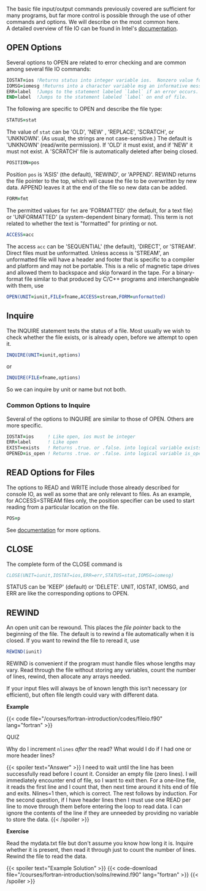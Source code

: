 The basic file input/output commands previously covered are sufficient for many programs, but far more control is possible through the use of other commands and options.  We will describe on the most common here.  
A detailed overview of file IO can be found in Intel's [documentation](https://software.intel.com/content/www/us/en/develop/documentation/fortran-compiler-oneapi-dev-guide-and-reference/top/language-reference/file-operation-i-o-statements.html).

## OPEN Options

Several options to OPEN are related to error checking and are common among several file IO commands:
```fortran
IOSTAT=ios !Returns status into integer variable ios.  Nonzero value for failure.
IOMSG=iomesg !Returns into a character variable msg an informative message on error
ERR=label  !Jumps to the statement labeled `label` if an error occurs.
END=label  !Jumps to the statement labeled `label` on end of file.
```
The following are specific to OPEN and describe the file type:
```fortran
STATUS=stat
```
The value of `stat` can be 'OLD', 'NEW' , 'REPLACE', 'SCRATCH', or  'UNKNOWN'.  (As usual, the strings are not case-sensitive.)  The default is 'UNKNOWN' (read/write permission).  If 'OLD' it must exist, and if 'NEW' it must not exist.  A 'SCRATCH' file is automatically deleted after being closed.
```fortran
POSITION=pos
```
Position `pos` is 'ASIS' (the default), 'REWIND', or 'APPEND'.  REWIND returns the file pointer to the top, which will cause the file to be overwritten by new data.  APPEND leaves it at the end of the file so new data can be added.

```fortran
FORM=fmt
```
The permitted values for `fmt` are 'FORMATTED' (the default, for a text file) or 'UNFORMATTED' (a system-dependent binary format). This term is not related to whether the text is "formatted" for printing or not.
```fortran
ACCESS=acc
```
The access `acc` can be 'SEQUENTIAL' (the default), 'DIRECT', or 'STREAM'. Direct files must be unformatted.
Unless access is 'STREAM', an unformatted file will have a header and footer that is specific to a compiler and platform and may not be portable.  This is a relic of magnetic tape drives and allowed them to backspace and skip forward in the tape.  For a binary-format file similar to that produced by C/C++ programs and interchangeable with them, use
```fortran
OPEN(UNIT=iunit,FILE=fname,ACCESS=stream,FORM=unformatted)
```

## Inquire

The INQUIRE statement tests the status of a file.  Most usually we wish to check whether the file exists, or is already open, before we attempt to open it.
```fortran
INQUIRE(UNIT=iunit,options)
```
or
```fortran
INQUIRE(FILE=fname,options)
```
So we can inquire by unit or name but not both.

### Common Options to Inquire

Several of the options to INQUIRE are similar to those of OPEN.  Others are more specific.

```fortran
IOSTAT=ios     ! Like open, ios must be integer
ERR=label      ! Like open
EXIST=exists   ! Returns .true. or .false. into logical variable exists
OPENED=is_open ! Returns .true. or .false. into logical variable is_open
```

## READ Options for Files

The options to READ and WRITE include those already described for console IO, as well as some that are only relevant to files.  As an example, for ACCESS=STREAM files only, the position specifier can be used to start reading from a particular location on the file.
```fortran
POS=p
```
See [documentation](https://software.intel.com/content/www/us/en/develop/documentation/fortran-compiler-oneapi-dev-guide-and-reference/top/language-reference/a-to-z-reference/q-to-r/read-statement.html#read-statement) for more options.

## CLOSE

The complete form of the CLOSE command is
```fortran
CLOSE(UNIT=iunit,IOSTAT=ios,ERR=err,STATUS=stat,IOMSG=iomesg)
```
STATUS can be 'KEEP' (default) or 'DELETE'.  UNIT, IOSTAT, IOMSG, and ERR are like the corresponding options to OPEN.

## REWIND

An open unit can be rewound.  This places the _file pointer_ back to the beginning of the file.
The default is to rewind a file automatically when it is closed.
If you want to rewind the file to reread it, use
```fortran
REWIND(iunit)
```
REWIND is convenient if the program must handle files whose lengths may vary.  Read through the file without storing any variables, count the number of lines, rewind, then allocate any arrays needed.

If your input files will always be of known length this isn’t necessary (or efficient), but often file length could vary with different data.

**Example**

{{< code file="/courses/fortran-introduction/codes/fileio.f90" lang="fortran" >}}

QUIZ

Why do I increment `nlines` _after_ the read?
What would I do if I had one or more header lines?

{{< spoiler text="Answer" >}}
I need to wait until the line has been successfully read before I count it. Consider an empty file (zero lines).  I will immediately encounter end of file, so I want to exit then.  For a one-line file, it reads the first line and I count that, then next time around it hits end of file and exits.  Nlines=1 then, which is correct.  The rest follows by induction.  For the second question, if I have header lines then I must use one READ per line to move through them before entering the loop to read data.  I can ignore the contents of the line if they are unneeded by providing no variable to store the data.
{{< /spoiler >}}

**Exercise**

Read the mydata.txt file but don't assume you know how long it is.  Inquire whether it is present, then read it through just to count the number of lines.  Rewind the file to read the data.  

{{< spoiler text="Example Solution" >}}
{{< code-download file="/courses/fortran-introduction/solns/rewind.f90" lang="fortran" >}}
{{< /spoiler >}}
